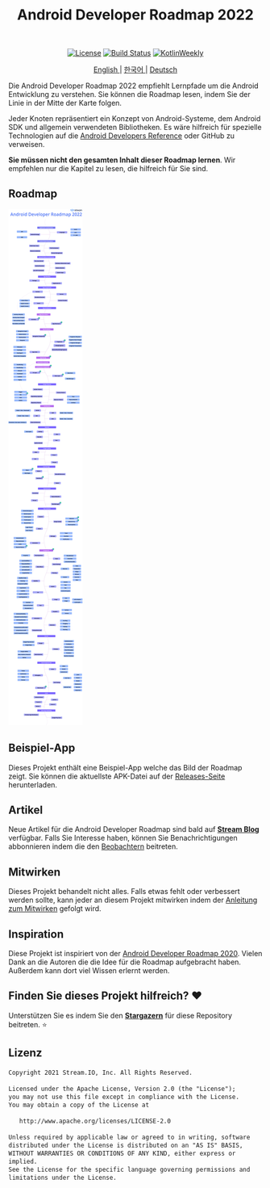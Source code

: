 <h1 align="center">Android Developer Roadmap 2022</h1></br>

<p align="center">
  <a href="https://opensource.org/licenses/Apache-2.0"><img alt="License" src="https://img.shields.io/badge/License-Apache%202.0-blue.svg"/></a>
  <a href="https://github.com/skydoves/android-developer-roadmap/actions/workflows/build.yml"><img alt="Build Status" src="https://github.com/skydoves/android-developer-roadmap/actions/workflows/build.yml/badge.svg"/></a>
  <a href="https://mailchi.mp/kotlinweekly/kotlin-weekly-279"><img alt="KotlinWeekly" src="https://skydoves.github.io/badges/kotlin-weekly.svg"/></a>
</p>
<p align="center">
<a href="/README.md" target="_blank"> English </a> | <a href="/README_KR.md" target="_blank"> 한국어 </a> | <a href="/README_DE.md" target="_blank"> Deutsch </a>
</p>

Die Android Developer Roadmap 2022 empfiehlt Lernpfade um die Android Entwicklung zu verstehen. Sie können die Roadmap lesen, indem Sie der Linie in der Mitte der Karte folgen. <br>

Jeder Knoten repräsentiert ein Konzept von Android-Systeme, dem Android SDK und allgemein verwendeten Bibliotheken. Es wäre hilfreich für spezielle Technologien auf die [Android Developers Reference](https://developer.android.com/reference) oder GitHub zu verweisen. <br>

**Sie müssen nicht den gesamten Inhalt dieser Roadmap lernen**. Wir empfehlen nur die Kapitel zu lesen, die hilfreich für Sie sind.

## Roadmap

![Roadmap](/images/android_developer_roadmap.png)

## Beispiel-App

Dieses Projekt enthält eine Beispiel-App welche das Bild der Roadmap zeigt. Sie können die aktuellste APK-Datei auf der [Releases-Seite](https://github.com/skydoves/android-developer-roadmap/releases) herunterladen.

## Artikel

Neue Artikel für die Android Developer Roadmap sind bald auf **[Stream Blog](https://getstream.io/blog/topic/engineering/android/)** verfügbar. Falls Sie Interesse haben, können Sie Benachrichtigungen abbonnieren indem die den [Beobachtern](https://github.com/skydoves/android-developer-roadmap/watchers) beitreten.

## Mitwirken

Dieses Projekt behandelt nicht alles. Falls etwas fehlt oder verbessert werden sollte, kann jeder an diesem Projekt mitwirken indem der [Anleitung zum Mitwirken](CONTRIBUTING.md) gefolgt wird.

## Inspiration

Diese Projekt ist inspiriert von der [Android Developer Roadmap 2020](https://github.com/mobile-roadmap/android-developer-roadmap). Vielen Dank an die Autoren die die Idee für die Roadmap aufgebracht haben. Außerdem kann dort viel Wissen erlernt werden.

## Finden Sie dieses Projekt hilfreich? :heart:

Unterstützen Sie es indem Sie den  __[Stargazern](https://github.com/skydoves/android-developer-roadmap/stargazers)__ für diese Repository beitreten. :star:

## Lizenz
```
Copyright 2021 Stream.IO, Inc. All Rights Reserved.

Licensed under the Apache License, Version 2.0 (the "License");
you may not use this file except in compliance with the License.
You may obtain a copy of the License at

   http://www.apache.org/licenses/LICENSE-2.0

Unless required by applicable law or agreed to in writing, software
distributed under the License is distributed on an "AS IS" BASIS,
WITHOUT WARRANTIES OR CONDITIONS OF ANY KIND, either express or implied.
See the License for the specific language governing permissions and
limitations under the License.
```
